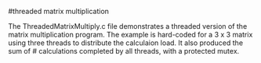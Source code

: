 #threaded matrix multiplication

The ThreadedMatrixMultiply.c file demonstrates a threaded version of the matrix multiplication program. The example is hard-coded for a 3 x 3 matrix using three threads to distribute the calculaion load. It also produced the sum of # calculations completed by all threads, with a protected mutex. 
